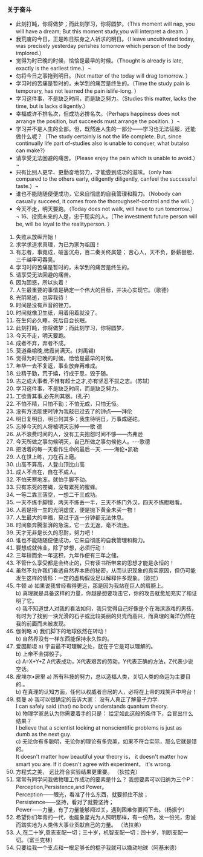 ### 关于奋斗

- 此刻打盹，你将做梦；而此刻学习，你将圆梦。（This moment will nap, you will have a dream; But this moment study,you will interpret a dream. ）
- 我荒废的今日，正是昨日殒身之人祈求的明日。（I leave uncultivated today, was precisely yesterday perishes tomorrow which person of the body implored.）
- 觉得为时已晚的时候，恰恰是最早的时候。（Thought is already is late, exactly is the earliest time.）¬
- 勿将今日之事拖到明日。（Not matter of the today will drag tomorrow. ）
- 学习时的苦痛是暂时的，未学到的痛苦是终生的。（Time the study pain is temporary, has not learned the pain islife-long. ）
- 学习这件事，不是缺乏时间，而是缺乏努力。（Studies this matter, lacks the time, but is lacks diligently.）
- 幸福或许不排名次，但成功必排名次。（Perhaps happiness does not arrange the position, but succeeds must arrange the position. ）¬
- 学习并不是人生的全部。但，既然连人生的一部分——学习也无法征服，还能做什么呢？（The study certainly is not the life complete. But, since continually life part of-studies also is unable to conquer, what butalso can make?）
- 请享受无法回避的痛苦。（Please enjoy the pain which is unable to avoid.）¬ 
- 只有比别人更早、更勤奋地努力，才能尝到成功的滋味。（only has compared to the others early, diligently diligently, canfeel the successful taste.）¬
- 谁也不能随随便便成功，它来自彻底的自我管理和毅力。（Nobody can casually succeed, it comes from the thoroughself-control and the will. ）
- 今天不走，明天要跑。（Today does not walk, will have to run tomorrow.）¬ 16、投资未来的人是，忠于现实的人。（The investment future person will be, will be loyal to the realityperson. ）

1.	失败从放纵开始！
2.	求学求道求真理，为已为家为祖国！
3.	有志者，事竟成，破釜沉舟，百二秦关终属楚；
苦心人，天不负，卧薪尝胆，三千越甲可吞吴。 
4.	学习时的苦痛是暂时的，未学到的痛苦是终生的。
5.	请享受无法回避的痛苦。
6.	因为固惑，所以执着！
7.	人生最重要的事情是确定一个伟大的目标，并决心实现它。（歌德）
8.	光阴易逝，岂容我待！
9.	时间是没有声音的锉刀。
10.	时间就像卫生纸，用着用着就没了。
11.	在生何必久睡，死后自会长眠。
12.	此刻打盹，你将做梦；而此刻学习，你将圆梦。
13.	今天不走，明天要跑。
14.	成者不弃，弃者不成。
15.	莫道桑榆晚,微霞尚满天。(刘禹锡) 
16.	觉得为时已晚的时候，恰恰是最早的时候。
17.	年华一去不复返，事业放弃再难成。
18.	业精于勤，荒于嬉，行成于思，毁于随。
19.	古之成大事者,不惟有超士之才,亦有坚忍不拔之志。(苏轼)
20.	学习这件事，不是缺乏时间，而是缺乏努力。
21.	工欲善其事,必先利其器。(孔子)
22.	不怕不精，只怕不勤；不怕无成，只怕无恒。
23.	没有方法能使时钟为我敲已过去了的钟点——拜伦
24.	明日复明日，明日何其多；我生待明日，万事成磋砣。
25.	忘掉今天的人将被明天忘掉——歌 德
26.	从不浪费时间的人，没有工夫抱怨时间不够——杰弗逊
27.	今天所做之事勿候明天，自己所做之事勿候他人。---歌德
28.	把活着的每一天看作生命的最后一天. ——海伦•凯勒
29.	人在世上练，刀在石上磨。
30.	山高不算高，人登山顶比山高
31.	成人不自在，自在不成人。
32.	不怕天寒地冻，就怕手脚不动。
33.	只有冻死的苍蝇，没有累死的蜜蜂。
34.	一等二靠三落空，一想二干三成功。 
35.	一天不练手脚慢，两天不练丢一半，三天不练门外汉，四天不练瞪眼看。
36.	人若是把一生的光阴虚度，便是抛下黄金未买一物！
37.	人生最大的幸福，莫过于连一分钟都无法休息。
38.	时间象奔腾澎湃的急湍，它一去无返，毫不流连。
39.	天才无非是长久的忍耐，努力吧！
40.	谁也不能随随便便成功，它来自彻底的自我管理和毅力。
41.	要想成就伟业，除了梦想，必须行动！
42.	三年耕而余一年这积，九年作便有三年之储。
43.	不管什么享受都是会终止的，只有读书所带来的思想才能是永恒的！
44.	虽然不允许我们看透自然界本质的秘密，从而认识现象的真实原因，但仍可能发生这样的情形：一定的虚构假设足以解释许多现象。（欧拉）
45.	牛顿
a)	如果说我曾经看得更远，那是因为我站在巨人的肩膀上。  
b)	真理就是具备这样的力量，你越是想要攻击它，你的攻击就愈加充实了和证明了它。  
c)	我不知道世人对我的看法如何，我只觉得自己好像是个在海滨游戏的男孩，有时为了找到一块光滑的石子或比较美丽的贝壳而高兴，而真理的海洋仍然在我的前面而未被发现。  
46.	伽俐略
a)	我们脚下的地球依然在转动！  
b)	自然界没有一样东西能保持永久性的。  
47.	爱因斯坦
a)	宇宙最不可理解之处，就在于它是可以理解的。  
b)	上帝不会掷骰子。  
c)	A=X+Y+Z A代表成功，X代表艰苦的劳动，Y代表正确的方法，Z代表少说空话。  
48.	皮埃尔•居里
a)	所有科技的努力，总以造福人类，关切人类的命运为主要目的.。  
b)	在真理的认知方面，任何以权威者自居的人，必将在上帝的戏笑声中垮台！  
49.	费曼
a)	我可以很确定的告诉大家： 没有人真正了解量子力学.  
I can safely said (that) no body understands quantum theory.  
b)	物理学家总认为你需要着手的只是： 给定如此这般的条件下，会冒出什么结果？  
I believe that a scientist looking at nonscientific problems is just as dumb as the next guy.   
c)	无论你有多聪明，无论你的理论有多完美，如果不符合实际，那么它就是错的。  
It doesn't matter how beautiful your theory is， it doesn't matter how smart you are. If it doesn't agree with experiment， it's wrong.   
50.	方程式之美， 远比符合实验结果更重要。 （狄拉克）
51.	常常有同学问我做物理工作成功的要素是什么？
我想要素可以归纳为三个P：Perception,Persistence,and Power。   
Perception——眼光，看准了什么东西，就要抓住不放；   
Persistence——坚持，看对了就要坚持；   
Power——力量，有了力量能够闯过关，遇到困难你要闯下去。（杨振宁）  
52.	希望你们年青的一代，也能象星光为人照明那样，有一份热，发一份光，忠诚而踏实地为人类伟大事业贡献自己的力量。 （法拉弟）
53.	人,在二十岁,意志支配一切；三十岁，机智支配一切；四十岁，判断支配一切。（富兰克林）
54.	只要给我一个支点和一根足够长的棍子我就可以撬动地球（阿基米德）
